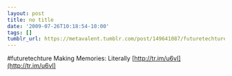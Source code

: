 ```yaml
---
layout: post
title: no title
date: '2009-07-26T10:18:54-10:00'
tags: []
tumblr_url: https://metavalent.tumblr.com/post/149641087/futuretechture-making-memories-literally
---
```

#futuretechture Making Memories: Literally [http://tr.im/u6vI](http://tr.im/u6vI)

